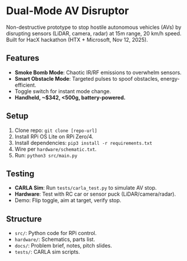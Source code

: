 # Dual-Mode AV Disruptor

Non-destructive prototype to stop hostile autonomous vehicles (AVs) by disrupting sensors (LiDAR, camera, radar) at 15m range, 20 km/h speed. Built for HacX hackathon (HTX + Microsoft, Nov 12, 2025).

## Features

- **Smoke Bomb Mode**: Chaotic IR/RF emissions to overwhelm sensors.
- **Smart Obstacle Mode**: Targeted pulses to spoof obstacles, energy-efficient.
- Toggle switch for instant mode change.
- **Handheld, ~$342, <500g, battery-powered.**

## Setup

1. Clone repo: `git clone [repo-url]`
2. Install RPi OS Lite on RPi Zero/4.
3. Install dependencies: `pip3 install -r requirements.txt`
4. Wire per `hardware/schematic.txt`.
5. Run: `python3 src/main.py`

## Testing

- **CARLA Sim**: Run `tests/carla_test.py` to simulate AV stop.
- **Hardware**: Test with RC car or sensor puck (LiDAR/camera/radar).
- Demo: Flip toggle, aim at target, verify stop.

## Structure

- `src/`: Python code for RPi control.
- `hardware/`: Schematics, parts list.
- `docs/`: Problem brief, notes, pitch slides.
- `tests/`: CARLA sim scripts.